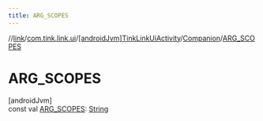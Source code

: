 ```yaml
---
title: ARG_SCOPES
---
```

//[link](../../../../index.html)/[com.tink.link.ui](../../index.html)/[[androidJvm]TinkLinkUiActivity](../index.html)/[Companion](index.html)/[ARG_SCOPES](-a-r-g_-s-c-o-p-e-s.html)



# ARG_SCOPES



[androidJvm]\
const val [ARG_SCOPES](-a-r-g_-s-c-o-p-e-s.html): [String](https://kotlinlang.org/api/latest/jvm/stdlib/kotlin/-string/index.html)




